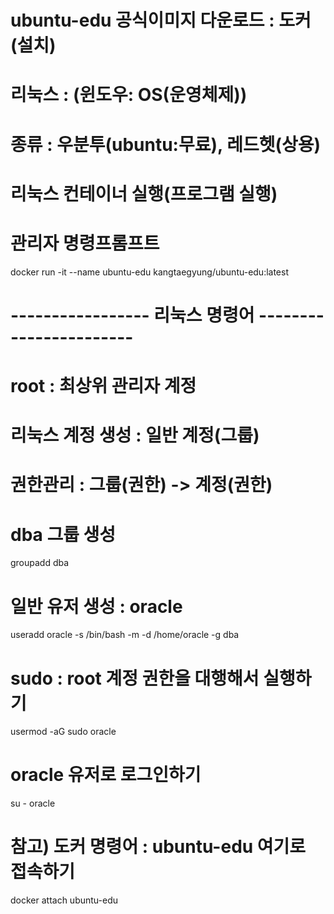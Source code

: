 # ubuntu-edu 공식이미지 다운로드 : 도커(설치)
# 리눅스 : (윈도우: OS(운영체제))
# 종류 : 우분투(ubuntu:무료), 레드헷(상용)

# 리눅스 컨테이너 실행(프로그램 실행)
# 관리자 명령프롬프트
docker run -it --name ubuntu-edu kangtaegyung/ubuntu-edu:latest
# ----------------- 리눅스 명령어 -----------------------

# root : 최상위 관리자 계정

# 리눅스 계정 생성 : 일반 계정(그룹)
# 권한관리 : 그룹(권한) -> 계정(권한)
# dba 그룹 생성
groupadd dba
# 일반 유저 생성 : oracle
useradd oracle -s /bin/bash -m -d /home/oracle -g dba
# sudo : root 계정 권한을 대행해서 실행하기
usermod -aG sudo oracle

# oracle 유저로 로그인하기
su - oracle

# 참고) 도커 명령어 : ubuntu-edu 여기로 접속하기
docker attach ubuntu-edu

